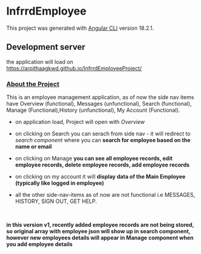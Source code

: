 # InfrrdEmployee

This project was generated with [Angular CLI](https://github.com/angular/angular-cli) version 18.2.1.

## Development server

the application will load on <a hreff="https://arpithaagkwd.github.io/InfrrdEmployeeProject/" target="_blank">https://arpithaagkwd.github.io/InfrrdEmployeeProject/<a>


<h3><u>About the Project</u></h3>

This is an employee management application, as of now the side nav items have Overview (functional), Messages (unfunctional), Search (functional), Manage (Functional),History (unfunctional), My Account (Functional).

- on application load, Project will open with <i>Overview</i>
  
- on clicking on Search you can serach from side nav - it will redirect to <i>search component</i> where you can <b>search for employee based on the name or email</b>

- on clicking on Manage <b>you can see all employee records, edit employee records, delete employee records, add employee records</b>

- on clicking on my account it will <b>display data of the Main Employee (typically like logged in employee)</b>

- all the other side-nav-items as of now are not functional i.e MESSAGES, HISTORY, SIGN OUT, GET HELP.

<br>

<strong>in this version v1, recently added employee records are not being stored, so original array with employee json will show up in search component, however new employees details will appear in Manage component when you add employee details</strong>
